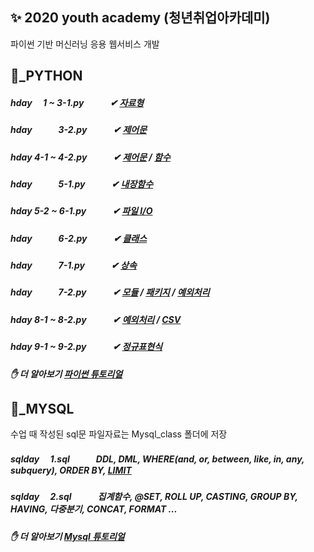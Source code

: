 ## ✨ 2020 youth academy (청년취업아카데미) 
파이썬 기반 머신러닝 응용 웹서비스 개발   

## 🐍_PYTHON
##### hday 　1 ~ 3-1.py　　　✔ [자료형](https://wikidocs.net/12) 
##### hday　　　3-2.py　　　✔ [제어문](https://wikidocs.net/20) 
##### hday 4-1 ~ 4-2.py　　　✔ [제어문](https://wikidocs.net/22) / [함수](https://wikidocs.net/24)
##### hday　　　5-1.py　　　✔ [내장함수](https://wikidocs.net/32)
##### hday 5-2 ~ 6-1.py　　　✔ [파일 I/O](https://wikidocs.net/26)
##### hday　　　6-2.py　　　✔ [클래스](https://wikidocs.net/28)
##### hday　　　7-1.py　　　✔ [상속](https://wikidocs.net/1418)
##### hday　　　7-2.py　　　✔ [모듈](https://wikidocs.net/29) / [패키지](https://wikidocs.net/1418) / [예외처리](https://wikidocs.net/30)
##### hday 8-1 ~ 8-2.py　　　✔ [예외처리](https://wikidocs.net/30) / [CSV](https://docs.python.org/ko/3.7/library/csv.html)
##### hday 9-1 ~ 9-2.py　　　✔ [정규표현식](https://wikidocs.net/1642)
##### ✋ 더 알아보기 [파이썬 튜토리얼](https://www.pythontutorial.net)

  
    
## 🐬_MYSQL  
수업 때 작성된 sql문 파일자료는 Mysql_class 폴더에 저장
##### sqlday 　1.sql　　　DDL, DML, WHERE(and, or, between, like, in, any, subquery), ORDER BY, [LIMIT](https://www.mysqltutorial.org/mysql-limit.aspx)
##### sqlday 　2.sql　　　집계함수, @SET, ROLL UP, CASTING, GROUP BY, HAVING, 다중분기, CONCAT, FORMAT ...
##### ✋ 더 알아보기 [Mysql 튜토리얼](https://www.mysqltutorial.org/basic-mysql-tutorial.aspx)